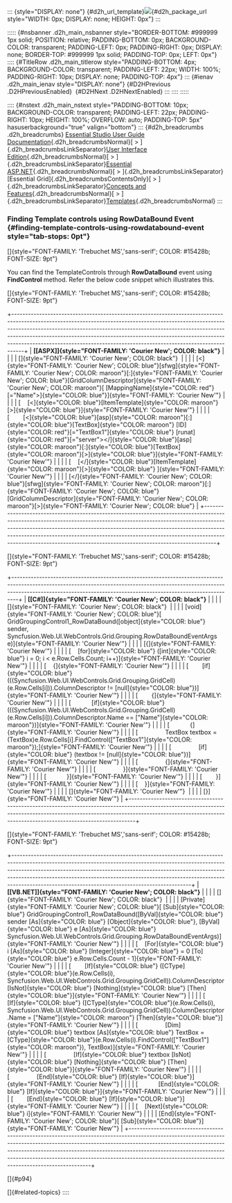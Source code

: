 ::: {style="DISPLAY: none"}
[](ms-xhelp:///?Id=d2h_url_template){#d2h_url_template}![](!package_url!){#d2h_package_url style="WIDTH: 0px; DISPLAY: none; HEIGHT: 0px"}
:::

::::: {#nsbanner .d2h_main_nsbanner style="BORDER-BOTTOM: #999999 1px solid; POSITION: relative; PADDING-BOTTOM: 0px; BACKGROUND-COLOR: transparent; PADDING-LEFT: 0px; PADDING-RIGHT: 0px; DISPLAY: none; BORDER-TOP: #999999 1px solid; PADDING-TOP: 0px; LEFT: 0px"}
:::: {#TitleRow .d2h_main_titlerow style="PADDING-BOTTOM: 4px; BACKGROUND-COLOR: transparent; PADDING-LEFT: 22px; WIDTH: 100%; PADDING-RIGHT: 10px; DISPLAY: none; PADDING-TOP: 4px"}
::: {#ienav .d2h_main_ienav style="DISPLAY: none"}
[](ms-xhelp:///?Id=65cacbef-ff1c-4ec1-b933-ac8b498066c1){#D2HPrevious .D2HPreviousEnabled}  [](ms-xhelp:///?Id=dec2dfac-ea66-4b4c-bac3-bd0c2b6cd6d6){#D2HNext .D2HNextEnabled}
:::
::::
:::::

:::: {#nstext .d2h_main_nstext style="PADDING-BOTTOM: 10px; BACKGROUND-COLOR: transparent; PADDING-LEFT: 22px; PADDING-RIGHT: 10px; HEIGHT: 100%; OVERFLOW: auto; PADDING-TOP: 5px" hasuserbackground="true" valign="bottom"}
::: {#d2h_breadcrumbs .d2h_breadcrumbs}
[Essential Studio User Guide Documentation](ms-xhelp:///?Id=12457748-09e3-4d74-a240-8e049cedf030){.d2h_breadcrumbsNormal}[ \> ]{.d2h_breadcrumbsLinkSeparator}[User Interface Edition](ms-xhelp:///?Id=c29296b7-531c-413b-a0ec-488ca1f7f669){.d2h_breadcrumbsNormal}[ \> ]{.d2h_breadcrumbsLinkSeparator}[Essential ASP.NET](ms-xhelp:///?Id=25c35330-c127-4dad-9a92-ed79dc7261a6){.d2h_breadcrumbsNormal}[ \> ]{.d2h_breadcrumbsLinkSeparator}[Essential Grid]{.d2h_breadcrumbsContentsOnly}[ \> ]{.d2h_breadcrumbsLinkSeparator}[Concepts and Features](ms-xhelp:///?Id=9e489974-524d-457c-9881-e458b1321685){.d2h_breadcrumbsNormal}[ \> ]{.d2h_breadcrumbsLinkSeparator}[Templates](ms-xhelp:///?Id=d885b471-bade-4d73-a9f1-b2f6a3c00206){.d2h_breadcrumbsNormal}
:::

### Finding Template controls using RowDataBound Event {#finding-template-controls-using-rowdatabound-event style="tab-stops: 0pt"}

[]{style="FONT-FAMILY: 'Trebuchet MS','sans-serif'; COLOR: #15428b; FONT-SIZE: 9pt"} 

You can find the TemplateControls through **RowDataBound** event using **FindControl** method. Refer the below code snippet which illustrates this.

[]{style="FONT-FAMILY: 'Trebuchet MS','sans-serif'; COLOR: #15428b; FONT-SIZE: 9pt"} 

+----------------------------------------------------------------------------------------------------------------------------------------------------------------------------------------------------------------------------------------------------------------------------------------------------------------------------------------------------------------------------------------------------------+
| **[\[ASPX\]]{style="FONT-FAMILY: 'Courier New'; COLOR: black"}**                                                                                                                                                                                                                                                                                                                                         |
|                                                                                                                                                                                                                                                                                                                                                                                                          |
| []{style="FONT-FAMILY: 'Courier New'; COLOR: black"}                                                                                                                                                                                                                                                                                                                                                     |
|                                                                                                                                                                                                                                                                                                                                                                                                          |
| [\<]{style="FONT-FAMILY: 'Courier New'; COLOR: blue"}[sfwg]{style="FONT-FAMILY: 'Courier New'; COLOR: maroon"}[:]{style="FONT-FAMILY: 'Courier New'; COLOR: blue"}[GridColumnDescriptor]{style="FONT-FAMILY: 'Courier New'; COLOR: maroon"}[ [MappingName]{style="COLOR: red"}[=\"Name\"\>]{style="COLOR: blue"}]{style="FONT-FAMILY: 'Courier New'"}                                                    |
|                                                                                                                                                                                                                                                                                                                                                                                                          |
| [    [\<]{style="COLOR: blue"}[ItemTemplate]{style="COLOR: maroon"}[\>]{style="COLOR: blue"}]{style="FONT-FAMILY: 'Courier New'"}                                                                                                                                                                                                                                                                        |
|                                                                                                                                                                                                                                                                                                                                                                                                          |
| [        [\<]{style="COLOR: blue"}[asp]{style="COLOR: maroon"}[:]{style="COLOR: blue"}[TextBox]{style="COLOR: maroon"} [ID]{style="COLOR: red"}[=\"TextBox1\"]{style="COLOR: blue"} [runat]{style="COLOR: red"}[=\"server\"\>\</]{style="COLOR: blue"}[asp]{style="COLOR: maroon"}[:]{style="COLOR: blue"}[TextBox]{style="COLOR: maroon"}[\>]{style="COLOR: blue"}]{style="FONT-FAMILY: 'Courier New'"} |
|                                                                                                                                                                                                                                                                                                                                                                                                          |
| [    [\</]{style="COLOR: blue"}[ItemTemplate]{style="COLOR: maroon"}[\>]{style="COLOR: blue"} ]{style="FONT-FAMILY: 'Courier New'"}                                                                                                                                                                                                                                                                      |
|                                                                                                                                                                                                                                                                                                                                                                                                          |
| [\</]{style="FONT-FAMILY: 'Courier New'; COLOR: blue"}[sfwg]{style="FONT-FAMILY: 'Courier New'; COLOR: maroon"}[:]{style="FONT-FAMILY: 'Courier New'; COLOR: blue"}[GridColumnDescriptor]{style="FONT-FAMILY: 'Courier New'; COLOR: maroon"}[\>]{style="FONT-FAMILY: 'Courier New'; COLOR: blue"}                                                                                                        |
+----------------------------------------------------------------------------------------------------------------------------------------------------------------------------------------------------------------------------------------------------------------------------------------------------------------------------------------------------------------------------------------------------------+

[]{style="FONT-FAMILY: 'Trebuchet MS','sans-serif'; COLOR: #15428b; FONT-SIZE: 9pt"} 

+--------------------------------------------------------------------------------------------------------------------------------------------------------------------------------------------------------------------------------------------+
| **[\[C#\]]{style="FONT-FAMILY: 'Courier New'; COLOR: black"}**                                                                                                                                                                             |
|                                                                                                                                                                                                                                            |
| []{style="FONT-FAMILY: 'Courier New'; COLOR: black"}                                                                                                                                                                                       |
|                                                                                                                                                                                                                                            |
| [void]{style="FONT-FAMILY: 'Courier New'; COLOR: blue"}[ GridGroupingControl1_RowDataBound([object]{style="COLOR: blue"} sender, Syncfusion.Web.UI.WebControls.Grid.Grouping.RowDataBoundEventArgs e)]{style="FONT-FAMILY: 'Courier New'"} |
|                                                                                                                                                                                                                                            |
| [{]{style="FONT-FAMILY: 'Courier New'"}                                                                                                                                                                                                    |
|                                                                                                                                                                                                                                            |
| [    [for]{style="COLOR: blue"} ([int]{style="COLOR: blue"} i = 0; i \< e.Row.Cells.Count; i++)]{style="FONT-FAMILY: 'Courier New'"}                                                                                                       |
|                                                                                                                                                                                                                                            |
| [    {]{style="FONT-FAMILY: 'Courier New'"}                                                                                                                                                                                                |
|                                                                                                                                                                                                                                            |
| [        [if]{style="COLOR: blue"} (((Syncfusion.Web.UI.WebControls.Grid.Grouping.GridCell)(e.Row.Cells\[i\])).ColumnDescriptor != [null]{style="COLOR: blue"})]{style="FONT-FAMILY: 'Courier New'"}                                       |
|                                                                                                                                                                                                                                            |
| [        {]{style="FONT-FAMILY: 'Courier New'"}                                                                                                                                                                                            |
|                                                                                                                                                                                                                                            |
| [            [if]{style="COLOR: blue"} (((Syncfusion.Web.UI.WebControls.Grid.Grouping.GridCell)(e.Row.Cells\[i\])).ColumnDescriptor.Name == [\"Name\"]{style="COLOR: maroon"})]{style="FONT-FAMILY: 'Courier New'"}                        |
|                                                                                                                                                                                                                                            |
| [            {]{style="FONT-FAMILY: 'Courier New'"}                                                                                                                                                                                        |
|                                                                                                                                                                                                                                            |
| [                TextBox textbox = (TextBox)e.Row.Cells\[i\].FindControl([\"TextBox1\"]{style="COLOR: maroon"});]{style="FONT-FAMILY: 'Courier New'"}                                                                                      |
|                                                                                                                                                                                                                                            |
| [                [if]{style="COLOR: blue"} (textbox != [null]{style="COLOR: blue"})]{style="FONT-FAMILY: 'Courier New'"}                                                                                                                   |
|                                                                                                                                                                                                                                            |
| [                {]{style="FONT-FAMILY: 'Courier New'"}                                                                                                                                                                                    |
|                                                                                                                                                                                                                                            |
| [                }]{style="FONT-FAMILY: 'Courier New'"}                                                                                                                                                                                    |
|                                                                                                                                                                                                                                            |
| [            }]{style="FONT-FAMILY: 'Courier New'"}                                                                                                                                                                                        |
|                                                                                                                                                                                                                                            |
| [        }]{style="FONT-FAMILY: 'Courier New'"}                                                                                                                                                                                            |
|                                                                                                                                                                                                                                            |
| [    }]{style="FONT-FAMILY: 'Courier New'"}                                                                                                                                                                                                |
|                                                                                                                                                                                                                                            |
| []{style="FONT-FAMILY: 'Courier New'"}                                                                                                                                                                                                     |
|                                                                                                                                                                                                                                            |
| [}]{style="FONT-FAMILY: 'Courier New'"}                                                                                                                                                                                                    |
+--------------------------------------------------------------------------------------------------------------------------------------------------------------------------------------------------------------------------------------------+

[]{style="FONT-FAMILY: 'Trebuchet MS','sans-serif'; COLOR: #15428b; FONT-SIZE: 9pt"} 

+----------------------------------------------------------------------------------------------------------------------------------------------------------------------------------------------------------------------------------------------------------------------------------------------------------------------------------------------------------------------------------------+
| **[\[VB.NET\]]{style="FONT-FAMILY: 'Courier New'; COLOR: black"}**                                                                                                                                                                                                                                                                                                                     |
|                                                                                                                                                                                                                                                                                                                                                                                        |
| []{style="FONT-FAMILY: 'Courier New'; COLOR: black"}                                                                                                                                                                                                                                                                                                                                   |
|                                                                                                                                                                                                                                                                                                                                                                                        |
| [Private]{style="FONT-FAMILY: 'Courier New'; COLOR: blue"}[ [Sub]{style="COLOR: blue"} GridGroupingControl1_RowDataBound([ByVal]{style="COLOR: blue"} sender [As]{style="COLOR: blue"} [Object]{style="COLOR: blue"}, [ByVal]{style="COLOR: blue"} e [As]{style="COLOR: blue"} Syncfusion.Web.UI.WebControls.Grid.Grouping.RowDataBoundEventArgs)]{style="FONT-FAMILY: 'Courier New'"} |
|                                                                                                                                                                                                                                                                                                                                                                                        |
| [    [For]{style="COLOR: blue"} i [As]{style="COLOR: blue"} [Integer]{style="COLOR: blue"} = 0 [To]{style="COLOR: blue"} e.Row.Cells.Count - 1]{style="FONT-FAMILY: 'Courier New'"}                                                                                                                                                                                                    |
|                                                                                                                                                                                                                                                                                                                                                                                        |
| [        [If]{style="COLOR: blue"} ([CType]{style="COLOR: blue"}(e.Row.Cells(i), Syncfusion.Web.UI.WebControls.Grid.Grouping.GridCell)).ColumnDescriptor [IsNot]{style="COLOR: blue"} [Nothing]{style="COLOR: blue"} [Then]{style="COLOR: blue"}]{style="FONT-FAMILY: 'Courier New'"}                                                                                                  |
|                                                                                                                                                                                                                                                                                                                                                                                        |
| [            [If]{style="COLOR: blue"} ([CType]{style="COLOR: blue"}(e.Row.Cells(i), Syncfusion.Web.UI.WebControls.Grid.Grouping.GridCell)).ColumnDescriptor.Name = [\"Name\"]{style="COLOR: maroon"} [Then]{style="COLOR: blue"}]{style="FONT-FAMILY: 'Courier New'"}                                                                                                                 |
|                                                                                                                                                                                                                                                                                                                                                                                        |
| [                [Dim]{style="COLOR: blue"} textbox [As]{style="COLOR: blue"} TextBox = [CType]{style="COLOR: blue"}(e.Row.Cells(i).FindControl([\"TextBox1\"]{style="COLOR: maroon"}), TextBox)]{style="FONT-FAMILY: 'Courier New'"}                                                                                                                                                  |
|                                                                                                                                                                                                                                                                                                                                                                                        |
| [                [If]{style="COLOR: blue"} textbox [IsNot]{style="COLOR: blue"} [Nothing]{style="COLOR: blue"} [Then]{style="COLOR: blue"}]{style="FONT-FAMILY: 'Courier New'"}                                                                                                                                                                                                        |
|                                                                                                                                                                                                                                                                                                                                                                                        |
| [                [End]{style="COLOR: blue"} [If]{style="COLOR: blue"}]{style="FONT-FAMILY: 'Courier New'"}                                                                                                                                                                                                                                                                             |
|                                                                                                                                                                                                                                                                                                                                                                                        |
| [            [End]{style="COLOR: blue"} [If]{style="COLOR: blue"}]{style="FONT-FAMILY: 'Courier New'"}                                                                                                                                                                                                                                                                                 |
|                                                                                                                                                                                                                                                                                                                                                                                        |
| [        [End]{style="COLOR: blue"} [If]{style="COLOR: blue"}]{style="FONT-FAMILY: 'Courier New'"}                                                                                                                                                                                                                                                                                     |
|                                                                                                                                                                                                                                                                                                                                                                                        |
| [    [Next]{style="COLOR: blue"} i]{style="FONT-FAMILY: 'Courier New'"}                                                                                                                                                                                                                                                                                                                |
|                                                                                                                                                                                                                                                                                                                                                                                        |
| [End]{style="FONT-FAMILY: 'Courier New'; COLOR: blue"}[ [Sub]{style="COLOR: blue"}]{style="FONT-FAMILY: 'Courier New'"}                                                                                                                                                                                                                                                                |
+----------------------------------------------------------------------------------------------------------------------------------------------------------------------------------------------------------------------------------------------------------------------------------------------------------------------------------------------------------------------------------------+

[]{#p94} 

[]{#related-topics}
::::
